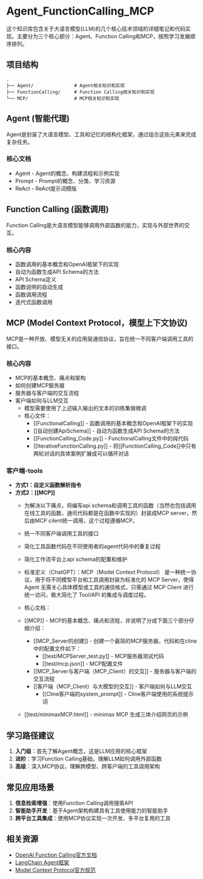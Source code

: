 # Agent_FunctionCalling_MCP

这个知识库包含关于大语言模型(LLM)的几个核心技术领域的详细笔记和代码实现。主要分为三个核心部分：Agent、Function Calling和MCP，按照学习发展顺序排列。

## 项目结构

```
.
├── Agent/               # Agent相关知识和实现
├── FunctionCalling/     # Function Calling相关知识和实现 
└── MCP/                 # MCP相关知识和实现
```

## Agent (智能代理)

Agent是封装了大语言模型、工具和记忆的结构化框架，通过组合这些元素来完成复杂任务。

### 核心文档
- Agent - Agent的概念、构建流程和示例实现
- Prompt - Prompt的概念、分类、学习资源
- ReAct - ReAct提示词模版

## Function Calling (函数调用)

Function Calling是大语言模型能够调用外部函数的能力，实现与外部世界的交互。

### 核心内容

- 函数调用的基本概念和OpenAI框架下的实现
- 自动为函数生成API Schema的方法
- API Schema定义
- 函数说明的自动生成
- 函数调用流程
- 迭代式函数调用

## MCP (Model Context Protocol，模型上下文协议)

MCP是一种开放、模型无关的应用层通信协议，旨在统一不同客户端调用工具的接口。

### 核心内容

- MCP的基本概念、痛点和架构
- 如何创建MCP服务器
- 服务器与客户端的交互流程
- 客户端如何与LLM交互 
     - 模型需要使用了上述输入输出的文本的训练集做微调 
     - 核心文件：
       - [[FunctionalCalling]] - 函数调用的基本概念和OpenAI框架下的实现
       - [[自动创建ApiSchema]] - 自动为函数生成API Schema的方法
       - [[FunctionCalling_Code.py]] - FunctionalCalling文件中的纯代码
       - [[IterativeFunctionCalling.py]] - 将[[FunctionCalling_Code]]中只有两轮对话的具体案例扩展成可以循环对话
### 客户端-tools
   - **方式1：自定义函数解析指令** 
   - **方式2：[[MCP]]**  
     - 为解决以下痛点，将编写api schema和调用工具的函数（当然也包括调用在线工具的函数，通讯代码都是在函数中实现的）封装成MCP server，然后由MCP cilent统一调用，这个过程遵循MCP。
      - 统一不同客户端调用工具的接口
      - 简化工具函数代码在不同使用者的agent代码中的重复过程
      - 简化工作流平台上api schema的配置和维护

     - 标准定义（ChatGPT）：MCP（Model Context Protocol） 是一种统一协议，用于将不同模型平台和工具调用封装为标准化的 MCP Server，使得 Agent 无需关心具体模型或工具的通信格式，只需通过 MCP Client 进行统一访问，极大简化了 Tool/API 的集成与调度过程。

     - 核心文档：
      - [[MCP]] - MCP的基本概念、痛点和流程，并说明了分成下面三个部分仔细介绍：
        - [[MCP_Server的创建]] - 创建一个最简的MCP服务器，代码和在cline中的配置文件如下：
          - [[test/MCPServer_test.py]] - MCP服务器测试代码
          - [[test/mcp.json]] - MCP配置文件
        - [[MCP_Server与客户端（MCP_Client）的交互]] - 服务器与客户端的交互流程
        - [[客户端（MCP_Client）与大模型的交互]] - 客户端如何与LLM交互
            - [[Cline客户端的system_prompt]] - Cline客户端使用的系统提示词
      - [[test/minimaxMCP.html]] - minimax MCP 生成三体介绍网页的示例

## 学习路径建议

1. **入门级**：首先了解Agent概念，这是LLM应用的核心框架
2. **进阶**：学习Function Calling基础，理解LLM如何调用外部函数
3. **高级**：深入MCP协议，理解跨模型、跨客户端的工具调用架构

## 常见应用场景

1. **信息检索增强**：使用Function Calling调用搜索API
2. **智能助手开发**：基于Agent架构构建具有工具使用能力的智能助手
3. **跨平台工具集成**：使用MCP协议实现一次开发、多平台复用的工具

## 相关资源

- [OpenAI Function Calling官方文档](https://platform.openai.com/docs/guides/function-calling)
- [LangChain Agent框架](https://python.langchain.com/docs/modules/agents/)
- [Model Context Protocol官方规范](https://github.com/modelcontextprotocol/spec)

